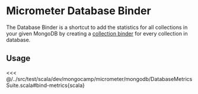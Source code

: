 # Micrometer Database Binder
The Database Binder is a shortcut to add the statistics for all collections in your given MongoDB by creating a [collection binder](collection.md) for every collection in database. 

## Usage

<<< @/../src/test/scala/dev/mongocamp/micrometer/mongodb/DatabaseMetricsSuite.scala#bind-metrics{scala}
